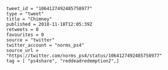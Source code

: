 ```
tweet_id = "1064127492485758977"
type = "tweet"
title = "Chimney"
published = 2018-11-18T12:05:39Z
retweets = 0
favourites = 0
source = "twitter"
twitter_account = "norms_ps4"
source_url = "https://twitter.com/norms_ps4/status/1064127492485758977"
tag = [ "ps4share", "reddeadredemption2",]
```

<p class='image'><img src='https://mnf.m17s.net/2018/11/18/DsSKUHpXoAELhQJ.jpg' alt=''></p>


